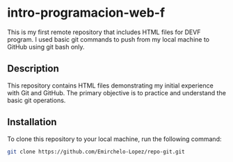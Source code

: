 # intro-programacion-web-f

This is my first remote repository that includes HTML files for DEVF program. I used basic git commands to push from my local machine to GitHub using git bash only.

## Description

This repository contains HTML files demonstrating my initial experience with Git and GitHub. The primary objective is to practice and understand the basic git operations.

## Installation

To clone this repository to your local machine, run the following command:
```bash
git clone https://github.com/Emirchelo-Lopez/repo-git.git

